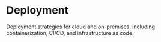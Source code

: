 # Deployment

Deployment strategies for cloud and on-premises, including containerization, CI/CD, and infrastructure as code.
